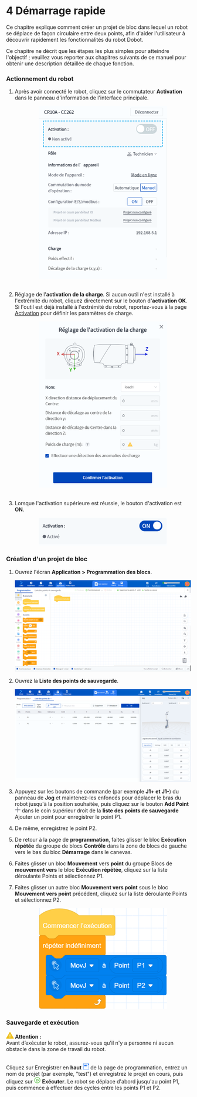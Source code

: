 # 4 Démarrage rapide

Ce chapitre explique comment créer un projet de bloc dans lequel un robot se déplace de façon circulaire entre deux points, afin d'aider l'utilisateur à découvrir rapidement les fonctionnalités du robot Dobot.

Ce chapitre ne décrit que les étapes les plus simples pour atteindre l'objectif ; veuillez vous reporter aux chapitres suivants de ce manuel pour obtenir une description détaillée de chaque fonction.

### Actionnement du robot

1. Après avoir connecté le robot, cliquez sur le commutateur **Activation** dans le panneau d'information de l'interface principale.
  
    <div align=center><img src="operation/image/enable_area.png" width="350"/></div>
    
    <br/>

2. Réglage de l'**activation de la charge**. Si aucun outil n'est installé à l'extrémité du robot, cliquez directement sur le bouton d'**activation OK**. Si l'outil est déjà installé à l'extrémité du robot, reportez-vous à la page [Activation](operation/enable.md) pour définir les paramètres de charge.
  
    <div align=center><img src="operation/image/enable_load.png" width="350"/></div>
    
    <br/>

3. Lorsque l'activation supérieure est réussie, le bouton d'activation est **ON**.
  
    <div align=center><img src="operation/image/enabled.png" width="350"/></div>


### Création d'un projet de bloc

1. Ouvrez l'écran **Application** **> Programmation des blocs**.
  
   <div align=center><img src="interface/image/blockly.png" /></div>

2. Ouvrez la **Liste des points de sauvegarde**.
  
   <div align=center><img src="image/savepoint.png" /></div>

3. Appuyez sur les boutons de commande (par exemple **J1+ et J1-**) du panneau de **Jog** et maintenez-les enfoncés pour déplacer le bras du robot jusqu'à la position souhaitée, puis cliquez sur le bouton **Add Point** <img src="programming/images/add_icon.png" height="15"/> dans le coin supérieur droit de la **liste des points de sauvegarde** Ajouter un point  pour enregistrer le point P1.

4. De même, enregistrez le point P2.

5. De retour à la page de **programmation**, faites glisser le bloc **Exécution répétée** du groupe de blocs **Contrôle** dans la zone de blocs de gauche vers le bas du bloc **Démarrage** dans le canevas.

6. Faites glisser un bloc **Mouvement** vers **point** du groupe Blocs de **mouvement vers** le bloc **Exécution répétée**, cliquez sur la liste déroulante Points et sélectionnez P1.

7. Faites glisser un autre bloc **Mouvement vers point** sous le bloc **Mouvement vers point** précédent, cliquez sur la liste déroulante Points et sélectionnez P2.
  
   <div align=center><img src="programming/images/blockly_qs_code.png" width="350" /></div>


### Sauvegarde et exécution

<div class="caution1"><img src="image/caution.png"  height="18" /><b> Attention : </b><div> Avant d’exécuter le robot, assurez-vous qu'il n'y a personne ni aucun obstacle dans la zone de travail du robot. </div></div>

<br/>

Cliquez sur  Enregistrer en **haut**  <img src="programming/images/save.png" height="16"/> de la page de programmation, entrez un nom de projet (par exemple, "test") et enregistrez le projet en cours, puis cliquez sur  <img src="programming/images/run_icon.png" height="18"/> **Exécuter**. Le robot se déplace d'abord jusqu'au point P1, puis commence à effectuer des cycles entre les points P1 et P2.